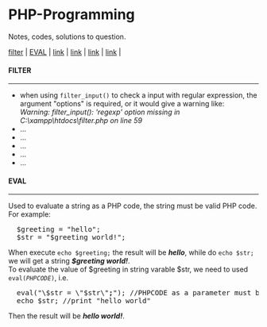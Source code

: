 PHP-Programming
===============

Notes, codes, solutions to question.

<a href="#filter">filter</a> | <a href="#f_eval">EVAL</a> | <a href="">link</a> | <a href="">link</a> | <a href="">link</a> | <a href="">link</a> | 

<h4 id="#filter">FILTER</h4>
<hr/>
<ul>
  <li>when using <code>filter_input()</code> to check a input with regular expression, the argument "options" is required, or it would give a warning like:<br>
  <i>Warning: filter_input(): 'regexp' option missing in C:\xampp\htdocs\filter.php on line 59</i></li>
  <li>...</li>
  <li>...</li>
  <li>...</li>
  <li>...</li>
  <li>...</li>
</ul>
<h4 id="#f_eval">EVAL</h4>
<hr/>
Used to evaluate a string as a PHP code, the string must be valid PHP code.<br>
For example:
<pre>
  $greeting = "hello";
  $str = "$greeting world!";
</pre>
When execute <code>echo $greeting;</code> the result will be <i><b>hello</b></i>, while do <code>echo $str;</code> we will get a string  <b><i>$greeting world!</i></b>.<br/>
To evaluate the value of $greeting in string varable $str, we need to used <code>eval(<i>PHPCODE</i>)</code>, i.e.
<pre>
  eval("\$str = \"$str\"<b>;</b>"); //PHPCODE as a parameter must be ended with a semi-colon
  echo $str; //print "hello world"
</pre>
Then the result will be <i><b>hello world!</b></i>.
